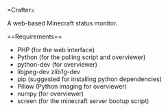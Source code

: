 =Crafter=

A web-based Minecraft status monitor.

==Requirements==
* PHP (for the web interface)
* Python (for the polling script and overviewer)
* python-dev (for overviewer)
* libjpeg-dev zlib1g-dev
* pip (suggested for installing python dependencies)
* Pillow (Python imaging for overviewer)
* numpy (for overviewer)
* screen (for the minecraft server bootup script)


